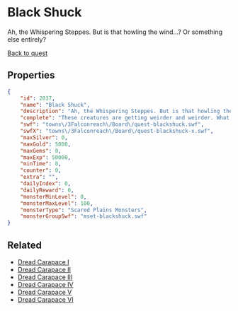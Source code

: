# Black Shuck

Ah, the Whispering Steppes. But is that howling the wind...? Or something else entirely?

[Back to quest](../quests.md)

## Properties

```json
{
    "id": 2037,
    "name": "Black Shuck",
    "description": "Ah, the Whispering Steppes. But is that howling the wind...? Or something else entirely?",
    "complete": "These creatures are getting weirder and weirder. What could be Behind them?",
    "swf": "towns\/3Falconreach\/Board\/quest-blackshuck.swf",
    "swfX": "towns\/3Falconreach\/Board\/quest-blackshuck-x.swf",
    "maxSilver": 0,
    "maxGold": 5000,
    "maxGems": 0,
    "maxExp": 50000,
    "minTime": 0,
    "counter": 0,
    "extra": "",
    "dailyIndex": 0,
    "dailyReward": 0,
    "monsterMinLevel": 0,
    "monsterMaxLevel": 100,
    "monsterType": "Scared Plains Monsters",
    "monsterGroupSwf": "mset-blackshuck.swf"
}
```

## Related

- [Dread Carapace I](../items/21499-dread-carapace-i.md)
- [Dread Carapace II](../items/21500-dread-carapace-ii.md)
- [Dread Carapace III](../items/21501-dread-carapace-iii.md)
- [Dread Carapace IV](../items/21502-dread-carapace-iv.md)
- [Dread Carapace V](../items/21503-dread-carapace-v.md)
- [Dread Carapace VI](../items/21504-dread-carapace-vi.md)

